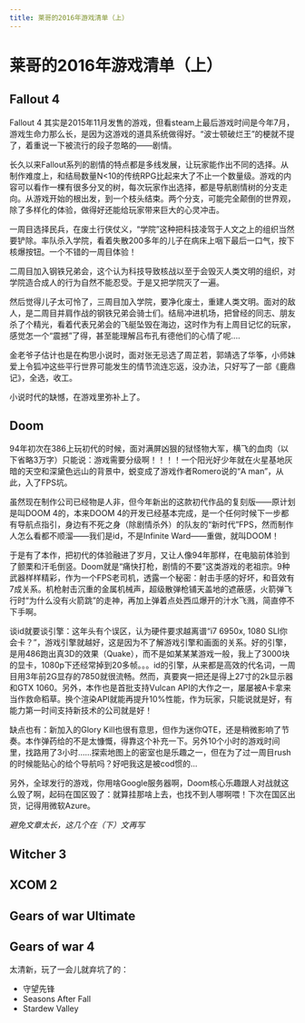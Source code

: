 ```yaml
---
title: 莱哥的2016年游戏清单（上）
---
```

# 莱哥的2016年游戏清单（上）

## Fallout 4

Fallout 4 其实是2015年11月发售的游戏，但看steam上最后游戏时间是今年7月，游戏生命力那么长，是因为这游戏的道具系统做得好。“波士顿破烂王”的梗就不提了，着重说一下被流行的段子忽略的——剧情。

长久以来Fallout系列的剧情的特点都是多线发展，让玩家能作出不同的选择。从制作难度上，和结局数量N<10的传统RPG比起来大了不止一个数量级。游戏的内容可以看作一棵有很多分叉的树，每次玩家作出选择，都是导航剧情树的分支走向。从游戏开始的根出发，到一个枝头结束。两个分支，可能完全颠倒的世界观，除了多样化的体验，做得好还能给玩家带来巨大的心灵冲击。

一周目选择民兵，在废土行侠仗义，“学院”这种把科技凌驾于人文之上的组织当然要铲除。率队杀入学院，看着失散200多年的儿子在病床上咽下最后一口气，按下核爆按钮。一个不错的一周目体验！

二周目加入钢铁兄弟会，这个认为科技导致核战以至于会毁灭人类文明的组织，对学院造合成人的行为自然不能忍受。于是又把学院灭了一遍。

然后觉得儿子太可怜了，三周目加入学院，要净化废土，重建人类文明。面对的敌人，是二周目并肩作战的钢铁兄弟会骑士们。结局冲进机场，把曾经的同志、朋友杀了个精光，看着代表兄弟会的飞艇坠毁在海边，这时作为有上周目记忆的玩家，感觉怎一个“震撼”了得，甚至能理解吕布孔有德他们的心情了呢....

金老爷子估计也是在构思小说时，面对张无忌选了周芷若，郭靖选了华筝，小师妹爱上令狐冲这些平行世界可能发生的情节流连忘返，没办法，只好写了一部《鹿鼎记》，全选，收工。

小说时代的缺憾，在游戏里弥补上了。

## Doom

94年初次在386上玩初代的时候，面对满屏凶狠的狱怪物大军，横飞的血肉（以下省略3万字）只能说：游戏需要分级啊！！！！一个阳光好少年就在火星基地灰暗的天空和深黛色远山的背景中，蜕变成了游戏作者Romero说的“A man”，从此，入了FPS坑。

虽然现在制作公司已经物是人非，但今年新出的这款初代作品的复刻版——原计划是叫DOOM 4的，本来DOOM 4的开发已经基本完成，是一个任何时候下一步都有导航点指引，身边有不死之身（除剧情杀外）的队友的“新时代”FPS，然而制作人怎么看都不顺溜——我们是id，不是Infinite Ward——重做，就叫DOOM！

于是有了本作，把初代的体验融进了岁月，又让人像94年那样，在电脑前体验到了颤栗和汗毛倒竖。Doom就是“痛快打枪，剧情的不要”这类游戏的老祖宗。9种武器样样精彩，作为一个FPS老司机，透露一个秘密：射击手感的好坏，和音效有7成关系。机枪射击沉重的金属机械声，超级散弹枪铺天盖地的遮蔽感，火箭弹飞行时“为什么没有火箭跳”的走神，再加上弹着点处西瓜爆开的汁水飞溅，简直停不下手啊。

谈id就要谈引擎：这年头有个误区，认为硬件要求越离谱“i7 6950x, 1080 SLI你会卡？”，游戏引擎就越好，这是因为不了解游戏引擎和画面的关系。好的引擎，是用486跑出真3D的效果（Quake），而不是如某某某游戏一般，我上了3000块的显卡，1080p下还经常掉到20多帧。。。id的引擎，从来都是高效的代名词，一周目用3年前2G显存的7850就很流畅。然而，真要爽一把还是得上27寸的2k显示器和GTX 1060。另外，本作也是首批支持Vulcan API的大作之一，屡屡被A卡拿来当作救命稻草。换个渲染API就能再提升10%性能，作为玩家，只能说就是好，有能力第一时间支持新技术的公司就是好！

缺点也有：新加入的Glory Kill也很有意思，但作为迷你QTE，还是稍微影响了节奏。本作弹药给的不是太慷慨，得靠这个补充一下。另外10个小时的游戏时间里，找路用了3小时......探索地图上的密室也是乐趣之一，但在为了过一周目rush的时候能贴心的给个导航吗？好吧我这是被cod惯的...

另外，全球发行的游戏，你用啥Google服务器啊，Doom核心乐趣跟人对战就这么毁了啊，起码在国区毁了：就算挂那啥上去，也找不到人哪啊喂！下次在国区出货，记得用微软Azure。

_避免文章太长，这几个在（下）文再写_

## Witcher 3

## XCOM 2

## Gears of war Ultimate

## Gears of war 4

太清新，玩了一会儿就弃坑了的：

- 守望先锋
- Seasons After Fall
- Stardew Valley

